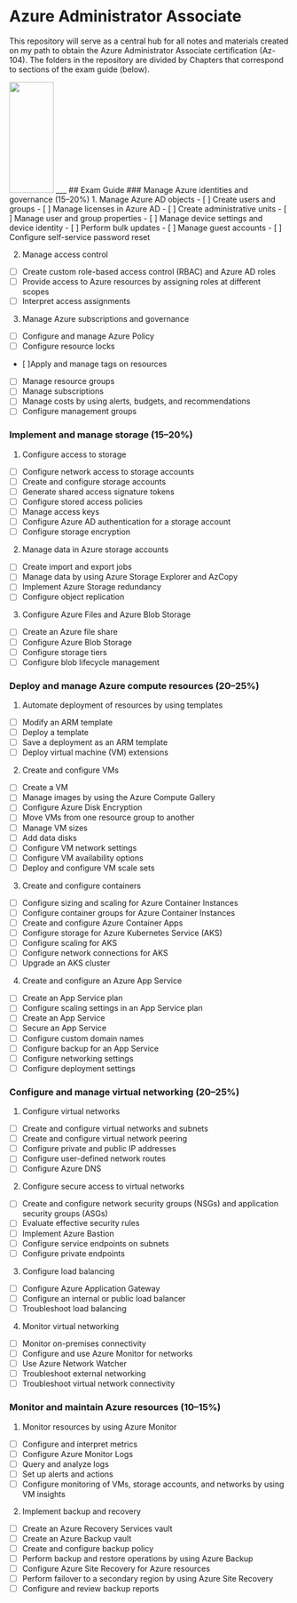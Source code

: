 # Azure Administrator Associate
This repository will serve as a central hub for all notes and materials created on my path to obtain the Azure Administrator Associate certification (Az-104). The folders in the repository are divided by Chapters that correspond to sections of the exam guide (below).

<img src="https://learn.microsoft.com/en-us/media/learn/certification/badges/microsoft-certified-associate-badge.svg" width="80" height="200">
___
## Exam Guide
### Manage Azure identities and governance (15–20%)
1. Manage Azure AD objects
- [ ] Create users and groups
- [ ] Manage licenses in Azure AD
- [ ] Create administrative units
- [ ] Manage user and group properties
- [ ] Manage device settings and device identity
- [ ] Perform bulk updates
- [ ] Manage guest accounts
- [ ] Configure self-service password reset

2. Manage access control
- [ ] Create custom role-based access control (RBAC) and Azure AD roles
- [ ] Provide access to Azure resources by assigning roles at different scopes
- [ ] Interpret access assignments

3. Manage Azure subscriptions and governance
- [ ] Configure and manage Azure Policy
- [ ] Configure resource locks
- [ ]Apply and manage tags on resources
- [ ] Manage resource groups
- [ ] Manage subscriptions
- [ ] Manage costs by using alerts, budgets, and recommendations
- [ ] Configure management groups

### Implement and manage storage (15–20%)
1. Configure access to storage
- [ ] Configure network access to storage accounts
- [ ] Create and configure storage accounts
- [ ] Generate shared access signature tokens
- [ ] Configure stored access policies
- [ ] Manage access keys
- [ ] Configure Azure AD authentication for a storage account
- [ ] Configure storage encryption

2. Manage data in Azure storage accounts
- [ ] Create import and export jobs
- [ ] Manage data by using Azure Storage Explorer and AzCopy
- [ ] Implement Azure Storage redundancy
- [ ] Configure object replication

3. Configure Azure Files and Azure Blob Storage
- [ ] Create an Azure file share
- [ ] Configure Azure Blob Storage
- [ ] Configure storage tiers
- [ ] Configure blob lifecycle management

### Deploy and manage Azure compute resources (20–25%)
1. Automate deployment of resources by using templates
- [ ] Modify an ARM template
- [ ] Deploy a template
- [ ] Save a deployment as an ARM template
- [ ] Deploy virtual machine (VM) extensions

2. Create and configure VMs
- [ ] Create a VM
- [ ] Manage images by using the Azure Compute Gallery
- [ ] Configure Azure Disk Encryption
- [ ] Move VMs from one resource group to another
- [ ] Manage VM sizes
- [ ] Add data disks
- [ ] Configure VM network settings
- [ ] Configure VM availability options
- [ ] Deploy and configure VM scale sets

3. Create and configure containers
- [ ] Configure sizing and scaling for Azure Container Instances
- [ ] Configure container groups for Azure Container Instances
- [ ] Create and configure Azure Container Apps
- [ ] Configure storage for Azure Kubernetes Service (AKS)
- [ ] Configure scaling for AKS
- [ ] Configure network connections for AKS
- [ ] Upgrade an AKS cluster

4. Create and configure an Azure App Service
- [ ] Create an App Service plan
- [ ] Configure scaling settings in an App Service plan
- [ ] Create an App Service
- [ ] Secure an App Service
- [ ] Configure custom domain names
- [ ] Configure backup for an App Service
- [ ] Configure networking settings
- [ ] Configure deployment settings

### Configure and manage virtual networking (20–25%)
1. Configure virtual networks
- [ ] Create and configure virtual networks and subnets
- [ ] Create and configure virtual network peering
- [ ] Configure private and public IP addresses
- [ ] Configure user-defined network routes
- [ ] Configure Azure DNS

2. Configure secure access to virtual networks
- [ ] Create and configure network security groups (NSGs) and application security groups (ASGs)
- [ ] Evaluate effective security rules
- [ ] Implement Azure Bastion
- [ ] Configure service endpoints on subnets
- [ ] Configure private endpoints

3. Configure load balancing
- [ ] Configure Azure Application Gateway
- [ ] Configure an internal or public load balancer
- [ ] Troubleshoot load balancing

4. Monitor virtual networking
- [ ] Monitor on-premises connectivity
- [ ] Configure and use Azure Monitor for networks
- [ ] Use Azure Network Watcher
- [ ] Troubleshoot external networking
- [ ] Troubleshoot virtual network connectivity

### Monitor and maintain Azure resources (10–15%)
1. Monitor resources by using Azure Monitor
- [ ] Configure and interpret metrics
- [ ] Configure Azure Monitor Logs
- [ ] Query and analyze logs
- [ ] Set up alerts and actions
- [ ] Configure monitoring of VMs, storage accounts, and networks by using VM insights

2. Implement backup and recovery
- [ ] Create an Azure Recovery Services vault
- [ ] Create an Azure Backup vault
- [ ] Create and configure backup policy
- [ ] Perform backup and restore operations by using Azure Backup
- [ ] Configure Azure Site Recovery for Azure resources
- [ ] Perform failover to a secondary region by using Azure Site Recovery
- [ ] Configure and review backup reports